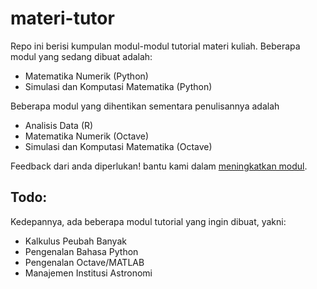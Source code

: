 # materi-tutor

Repo ini berisi kumpulan modul-modul tutorial materi kuliah. Beberapa modul yang sedang dibuat adalah:
* Matematika Numerik (Python)
* Simulasi dan Komputasi Matematika (Python)

Beberapa modul yang dihentikan sementara penulisannya adalah
* Analisis Data (R)
* Matematika Numerik (Octave)
* Simulasi dan Komputasi Matematika (Octave)

Feedback dari anda diperlukan! bantu kami dalam [meningkatkan modul](https://forms.gle/pWJd6y4hY4KWMcno6).


## Todo:

Kedepannya, ada beberapa modul tutorial yang ingin dibuat, yakni:
* Kalkulus Peubah Banyak
* Pengenalan Bahasa Python
* Pengenalan Octave/MATLAB
* Manajemen Institusi Astronomi


